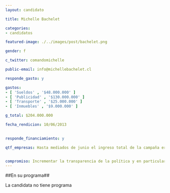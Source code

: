 ```yaml
---
layout: candidato

title: Michelle Bachelet

categories: 
- candidatos

featured-image: ./../images/post/bachelet.png

gender: f

c_twitter: comandomichelle

public-email: info@michellebachelet.cl

responde_gasto: y

gastos:
- [ 'Sueldos' , '$48.000.000' ]
- [ 'Publicidad' , '$130.000.000' ]
- [ 'Transporte' , '$25.000.000' ]
- [ 'Inmuebles' , '$9.000.000' ]

g_total: $204.000.000

fecha_rendicion: 10/06/2013

 
responde_financiamiento: y

qtf_empresas: Hasta mediados de junio el ingreso total de la campaña eran 215 millones. De estos, entre 178 y 180 fueron proporcionados por el Partido Socialista. El resto se consiguió a través de cenas de recaudación y remates de distintas obras de artistas. 5 millones del total han venido de recaudación ciudadana que se hicieron en la campaña pasada. 


compromiso: Incrementar la transparencia de la política y en particular de las campañas, financiamiento y conflictos de interés.
---
```

##En su programa##

La candidata no tiene programa

